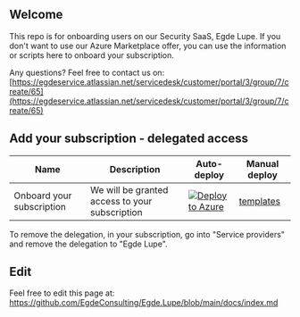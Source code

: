 ## Welcome
This repo is for onboarding users on our Security SaaS, Egde Lupe. If you don't want to use our Azure Marketplace offer, you can use the information or scripts here to onboard your subscription.

Any questions? Feel free to contact us on: [https://egdeservice.atlassian.net/servicedesk/customer/portal/3/group/7/create/65](https://egdeservice.atlassian.net/servicedesk/customer/portal/3/group/7/create/65)

## Add your subscription - delegated access

| Name  | Description | Auto-deploy | Manual deploy |
| ---- | ------------ | ----------- | ------------- |
| Onboard your subscription | We will be granted access to your subscription | [![Deploy to Azure](https://aka.ms/deploytoazurebutton)](https://portal.azure.com/#create/Microsoft.Template/uri/https%3A%2F%2Fraw.githubusercontent.com%2FEgdeConsulting%2FEgde.Lupe%2Fmain%2Fazure-lighthouse%2Ftemplates%2Fdelegated-resource-management%2FdelegatedResourceManagement.json) | [templates](https://github.com/EgdeConsulting/Egde.Lupe/tree/main/azure-lighthouse/templates/delegated-resource-management) |

To remove the delegation, in your subscription, go into "Service providers" and remove the delegation to "Egde Lupe".


## Edit
Feel free to edit this page at: https://github.com/EgdeConsulting/Egde.Lupe/blob/main/docs/index.md